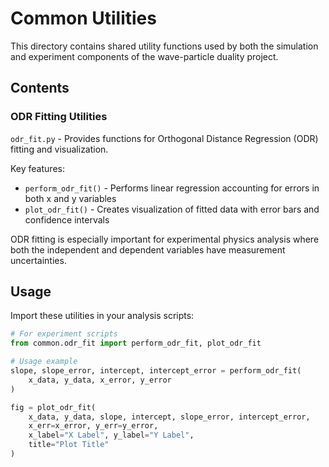 # Common Utilities

This directory contains shared utility functions used by both the simulation and experiment components of the wave-particle duality project.

## Contents

### ODR Fitting Utilities

`odr_fit.py` - Provides functions for Orthogonal Distance Regression (ODR) fitting and visualization.

Key features:
- `perform_odr_fit()` - Performs linear regression accounting for errors in both x and y variables
- `plot_odr_fit()` - Creates visualization of fitted data with error bars and confidence intervals

ODR fitting is especially important for experimental physics analysis where both the independent and dependent variables have measurement uncertainties.

## Usage

Import these utilities in your analysis scripts:

```python
# For experiment scripts
from common.odr_fit import perform_odr_fit, plot_odr_fit

# Usage example
slope, slope_error, intercept, intercept_error = perform_odr_fit(
    x_data, y_data, x_error, y_error
)

fig = plot_odr_fit(
    x_data, y_data, slope, intercept, slope_error, intercept_error,
    x_err=x_error, y_err=y_error,
    x_label="X Label", y_label="Y Label", 
    title="Plot Title"
)
```
